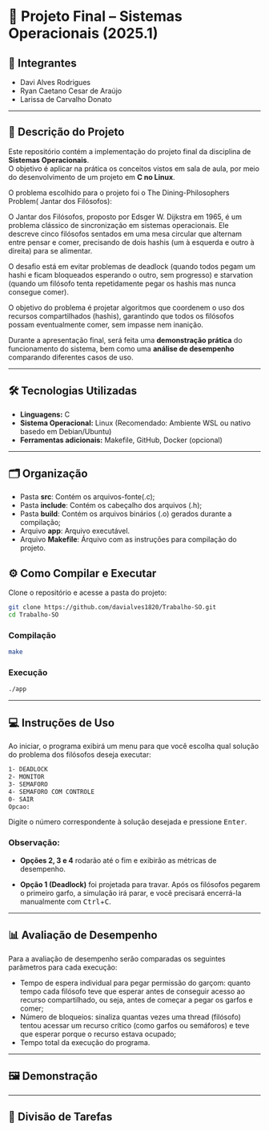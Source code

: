 # 📌 Projeto Final – Sistemas Operacionais (2025.1)

## 👥 Integrantes
- Davi Alves Rodrigues
- Ryan Caetano Cesar de Araújo
- Larissa de Carvalho Donato

---

## 📖 Descrição do Projeto
Este repositório contém a implementação do projeto final da disciplina de **Sistemas Operacionais**.  
O objetivo é aplicar na prática os conceitos vistos em sala de aula, por meio do desenvolvimento de um projeto em **C no Linux**.  

O problema escolhido para o projeto foi o The Dining-Philosophers Problem( Jantar dos Filósofos):

O Jantar dos Filósofos, proposto por Edsger W. Dijkstra em 1965, é um problema clássico de sincronização em sistemas operacionais. Ele descreve cinco filósofos sentados em uma mesa circular que alternam entre pensar e comer, precisando de dois hashis (um à esquerda e outro à direita) para se alimentar.

O desafio está em evitar problemas de deadlock (quando todos pegam um hashi e ficam bloqueados esperando o outro, sem progresso) e starvation (quando um filósofo tenta repetidamente pegar os hashis mas nunca consegue comer).

O objetivo do problema é projetar algoritmos que coordenem o uso dos recursos compartilhados (hashis), garantindo que todos os filósofos possam eventualmente comer, sem impasse nem inanição.

Durante a apresentação final, será feita uma **demonstração prática** do funcionamento do sistema, bem como uma **análise de desempenho** comparando diferentes casos de uso.

---

## 🛠️ Tecnologias Utilizadas
- **Linguagens:** C 
- **Sistema Operacional:** Linux (Recomendado: Ambiente WSL ou nativo basedo em Debian/Ubuntu)
- **Ferramentas adicionais:** Makefile, GitHub, Docker (opcional)  

---

## 🗂️ Organização

- Pasta **src**: Contém os arquivos-fonte(.c);
- Pasta **include**: Contém os cabeçalho dos arquivos (.h);
- Pasta **build**: Contém os arquivos binários (.o) gerados durante a compilação;
- Arquivo **app**: Arquivo executável.
- Arquivo **Makefile**: Árquivo com as instruções para compilação do projeto.

## ⚙️ Como Compilar e Executar

Clone o repositório e acesse a pasta do projeto:
```bash
git clone https://github.com/davialves1820/Trabalho-SO.git
cd Trabalho-SO
```
### Compilação
```bash
make
```

### Execução
```bash
./app
```

---

## 💻 Instruções de Uso

Ao iniciar, o programa exibirá um menu para que você escolha qual solução do problema dos filósofos deseja executar:
```bash
1- DEADLOCK
2- MONITOR
3- SEMAFORO
4- SEMAFORO COM CONTROLE
0- SAIR
Opcao:
```

Digite o número correspondente à solução desejada e pressione <kbd>Enter</kbd>.

### Observação:

- **Opções 2, 3 e 4** rodarão até o fim e exibirão as métricas de desempenho.

- **Opção 1 (Deadlock)** foi projetada para travar. Após os filósofos pegarem o primeiro garfo, a simulação irá parar, e você precisará encerrá-la manualmente com <kbd>Ctrl</kbd>+<kbd>C</kbd>.

---

## 📊 Avaliação de Desempenho
Para a avaliação de desempenho serão comparadas os seguintes parâmetros para cada execução:
- Tempo de espera individual para pegar permissão do garçom: quanto tempo cada filósofo teve que esperar antes de conseguir acesso ao recurso compartilhado, ou seja, antes de começar a pegar os garfos e comer;
- Número de bloqueios: sinaliza quantas vezes uma thread (filósofo) tentou acessar um recurso crítico (como garfos ou semáforos) e teve que esperar porque o recurso estava ocupado;
- Tempo total da execução do programa.

---

## 🖼️ Demonstração

---

## 📌 Divisão de Tarefas
